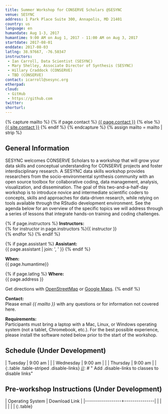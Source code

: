 ```yaml
---
title: Summer Workshop for CONSERVE Scholars @SESYNC
venue: SESYNC
address: 1 Park Place Suite 300, Annapolis, MD 21401
country: us
language: en
humandate: Aug 1-3, 2017
humantime: 9:00 AM on Aug 1, 2017 - 11:00 AM on Aug 3, 2017
startdate: 2017-08-01
enddate: 2017-08-03
latlng: 38.97667, -76.50347
instructors:
 - Ian Carroll, Data Scientist (SESYNC)
 - Mary Shelley, Associate Director of Synthesis (SESYNC)
 - Hillary Craddock (CONSERVE)
 - TBD (CONSERVE)
contact: icarroll@sesync.org
etherpad:
cloud:
 - GitHub
 - https://github.com
twitter:
shorturl:
---
```


[//]: # " Capture additional variables. "

{% capture mailto %}
{% if page.contact %}
  <a href='mailto:{{page.contact}}'>{{ page.contact }}</a>
{% else %}
  <a href='mailto:{{site.contact}}'>{{ site.contact }}</a>
{% endif %}
{% endcapture %}
{% assign mailto = mailto | strip %}

[//]: # " Edit the values in the parameter block above to be appropriate for your bootcamp. "
[//]: # " Please use three-letter month names for the 'humandate' field. "

## General Information

SESYNC welcomes CONSERVE Scholars to a workshop that will grow your data skills and conceptual understanding for CONSERVE projects and foster interdisciplinary research.
A SESYNC data skills workshop provides researchers from the socio-environmental synthesis community with an open source toolbox for collaborative coding, data management, analysis, visualization, and dissemination.
The goal of this two-and-a-half-day workshop is to introduce novice and intermediate scientific coders to concepts, skills and approaches for data-driven research, while relying on tools available through the RStudio development environment.
See the agenda below for an overview of the specific topics we will address through a series of lessons that integrate hands-on training and coding challenges.

[//]: # " This block displays the instructors' names if they are available. "

{% if page.instructors %}
**Instructors:**  
{% for instructor in page.instructors %}{{ instructor }}  
{% endfor %}
{% endif %}

{% if page.assistant %}
**Assistant:**  
{{ page.assistant | join: ', ' }}
{% endif %}

[//]: # " Modify this block to reflect the target audience for your bootcamp. "
[//]: # " In particular, if it is only open to people from a particular institution, "
[//]: # " or if specialized prerequisite knowledge is required, please mention that. "

**When:**  
{{ page.humantime}}

{% if page.latlng %}
**Where:**  
{{ page.address }}
  
Get directions with
<a href="//www.openstreetmap.org/?mlat={{ page.latlng | replace:',','&mlon=' }}&zoom=16">OpenStreetMap</a> or
<a href="//maps.google.com/maps?q={{ page.latlng }}">Google Maps</a>.
{% endif %}

[//]: # " The following block automatically inserts a contact email address if one has been specified for the page. "
[//]: # " If one hasn't, this block inserts the generic contact address for Software Carpentry. "

**Contact:**  
Please email *{{ mailto }}* with any questions or for information not covered here.

**Requirements:**  
Participants must bring a laptop with a Mac, Linux, or Windows operating system (not a tablet, Chromebook, etc.). For the best possible experience, please install the software noted below prior to the start of the workshop.

## Schedule (Under Development)

| Tuesday   | 9:00 am |   |
| Wednesday | 9:00 am |   |
| Thursday  | 9:00 am |   |
{:.table .table-striped .disable-links}
[//]: # " Add .disable-links to classes to disable links"

## Pre-workshop Instructions (Under Development)

| Operating System | Download Link |
|------------------+---------------|
|                  |               |
|                  |               |
{:.table}
